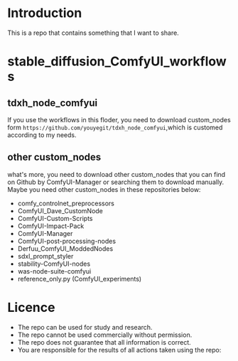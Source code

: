 # Introduction
This is a repo that contains something that I want to share. 

# stable_diffusion_ComfyUI_workflows
## tdxh_node_comfyui
If you use the workflows in this floder, you need to download custom_nodes form `https://github.com/youyegit/tdxh_node_comfyui`,which is customed according to my needs.
## other custom_nodes
what's more, you need to download other custom_nodes that you can find on Github by ComfyUI-Manager or searching them to download manually.
Maybe you need other custom_nodes in these repositories below:
- comfy_controlnet_preprocessors
- ComfyUI_Dave_CustomNode
- ComfyUI-Custom-Scripts
- ComfyUI-Impact-Pack
- ComfyUI-Manager
- ComfyUI-post-processing-nodes
- Derfuu_ComfyUI_ModdedNodes
- sdxl_prompt_styler
- stability-ComfyUI-nodes
- was-node-suite-comfyui
- reference_only.py (ComfyUI_experiments)

# Licence
- The repo can be used for study and research. 
- The repo cannot be used commercially without permission.
- The repo does not guarantee that all information is correct.
- You are responsible for the results of all actions taken using the repo:

